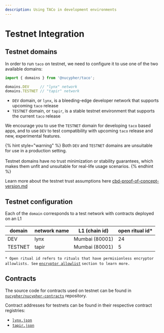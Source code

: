```yaml
---
description: Using TACo in development environments
---
```


# Testnet Integration

## Testnet domains

In order to run `taco` on testnet, we need to configure it to use one of the two available domains:

```typescript
import { domains } from '@nucypher/taco';

domains.DEV     // "lynx" network
domains.TESTNET // "tapir" network
```

* `DEV` domain, or `lynx`, is a bleeding-edge developer network that supports upcoming `taco` release
* `TESTNET` domain, or `tapir`, is a stable testnet environment that supports the current `taco` release

We encourage you to use the `TESTNET` domain for developing `taco` based apps, and to use `DEV` to test compatibility with upcoming `taco` release and new, experimental features.

{% hint style="warning" %}
Both `DEV` and `TESTNET` domains are unsuitable for use in a production setting.\
\
Testnet domains have no trust minimization or stability guarantees, which makes them unfit and unsuitable for real-life usage scenarios.
{% endhint %}

Learn more about the testnet trust assumptions here [cbd-proof-of-concept-version.md](../trust-assumptions/cbd-proof-of-concept-version.md "mention")

## Testnet configuration

Each of the `domain` corresponds to a test network with contracts deployed on an L1&#x20;

<table><thead><tr><th>domain</th><th>network name</th><th>L1 (chain id)</th><th data-type="number">open ritual id*</th></tr></thead><tbody><tr><td>DEV</td><td>lynx</td><td>Mumbai (80001)</td><td>24</td></tr><tr><td>TESTNET</td><td>tapir</td><td>Mumbai (80001)</td><td>5</td></tr></tbody></table>

`* Open ritual id refers to rituals that have permisionless encryptor allowlists. See` [`encryptor allowlist`](../user-authentication/encryptor-allowlist.md) `section to learn more.`

## Contracts

The source code for contracts used on testnet can be found in [`nucypher/nucypher-contracts`](https://github.com/nucypher/nucypher-contracts) repository.&#x20;

Contract addresses for testnets can be found in their respective contract registries:

* [`lynx.json`](https://github.com/nucypher/nucypher-contracts/blob/main/deployment/artifacts/lynx.json)
* [`tapir.json`](https://github.com/nucypher/nucypher-contracts/blob/main/deployment/artifacts/tapir.json)
